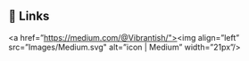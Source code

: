 
## 🔗 Links
<a href=”https://medium.com/@Vibrantish/"><img align=”left” src=”Images/Medium.svg" alt=”icon | Medium” width=”21px”/></a>
